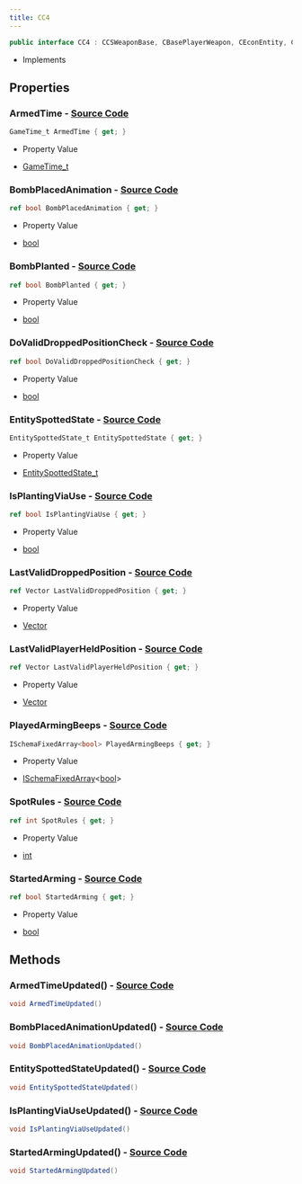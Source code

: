 ```yaml
---
title: CC4
---
```


```csharp
public interface CC4 : CCSWeaponBase, CBasePlayerWeapon, CEconEntity, CBaseFlex, CBaseAnimGraph, CBaseModelEntity, CBaseEntity, CEntityInstance, ISchemaClass<CEntityInstance>, ISchemaClass<CBaseEntity>, ISchemaClass<CBaseModelEntity>, ISchemaClass<CBaseAnimGraph>, ISchemaClass<CBaseFlex>, ISchemaClass<CEconEntity>, ISchemaClass<CBasePlayerWeapon>, ISchemaClass<CCSWeaponBase>, ISchemaClass<CC4>, ISchemaField, ISchemaClass, INativeHandle
```

- Implements

## Properties

### **ArmedTime** - [Source Code](https://github.com/swiftly-solution/swiftlys2/blob/main/managed/src/SwiftlyS2.Generated/Schemas/Interfaces/CC4.cs#L24)

```csharp
GameTime_t ArmedTime { get; }
```

- Property Value

- [GameTime_t](/docs/api/shared/schemadefinitions/gametime_t)

### **BombPlacedAnimation** - [Source Code](https://github.com/swiftly-solution/swiftlys2/blob/main/managed/src/SwiftlyS2.Generated/Schemas/Interfaces/CC4.cs#L26)

```csharp
ref bool BombPlacedAnimation { get; }
```

- Property Value

- [bool](https://learn.microsoft.com/dotnet/api/system.boolean)

### **BombPlanted** - [Source Code](https://github.com/swiftly-solution/swiftlys2/blob/main/managed/src/SwiftlyS2.Generated/Schemas/Interfaces/CC4.cs#L36)

```csharp
ref bool BombPlanted { get; }
```

- Property Value

- [bool](https://learn.microsoft.com/dotnet/api/system.boolean)

### **DoValidDroppedPositionCheck** - [Source Code](https://github.com/swiftly-solution/swiftlys2/blob/main/managed/src/SwiftlyS2.Generated/Schemas/Interfaces/CC4.cs#L20)

```csharp
ref bool DoValidDroppedPositionCheck { get; }
```

- Property Value

- [bool](https://learn.microsoft.com/dotnet/api/system.boolean)

### **EntitySpottedState** - [Source Code](https://github.com/swiftly-solution/swiftlys2/blob/main/managed/src/SwiftlyS2.Generated/Schemas/Interfaces/CC4.cs#L30)

```csharp
EntitySpottedState_t EntitySpottedState { get; }
```

- Property Value

- [EntitySpottedState_t](/docs/api/shared/schemadefinitions/entityspottedstate_t)

### **IsPlantingViaUse** - [Source Code](https://github.com/swiftly-solution/swiftlys2/blob/main/managed/src/SwiftlyS2.Generated/Schemas/Interfaces/CC4.cs#L28)

```csharp
ref bool IsPlantingViaUse { get; }
```

- Property Value

- [bool](https://learn.microsoft.com/dotnet/api/system.boolean)

### **LastValidDroppedPosition** - [Source Code](https://github.com/swiftly-solution/swiftlys2/blob/main/managed/src/SwiftlyS2.Generated/Schemas/Interfaces/CC4.cs#L18)

```csharp
ref Vector LastValidDroppedPosition { get; }
```

- Property Value

- [Vector](/docs/api/shared/natives/vector)

### **LastValidPlayerHeldPosition** - [Source Code](https://github.com/swiftly-solution/swiftlys2/blob/main/managed/src/SwiftlyS2.Generated/Schemas/Interfaces/CC4.cs#L16)

```csharp
ref Vector LastValidPlayerHeldPosition { get; }
```

- Property Value

- [Vector](/docs/api/shared/natives/vector)

### **PlayedArmingBeeps** - [Source Code](https://github.com/swiftly-solution/swiftlys2/blob/main/managed/src/SwiftlyS2.Generated/Schemas/Interfaces/CC4.cs#L34)

```csharp
ISchemaFixedArray<bool> PlayedArmingBeeps { get; }
```

- Property Value

- [ISchemaFixedArray](/docs/api/shared/schemas/ischemafixedarray-1)<[bool](https://learn.microsoft.com/dotnet/api/system.boolean)>

### **SpotRules** - [Source Code](https://github.com/swiftly-solution/swiftlys2/blob/main/managed/src/SwiftlyS2.Generated/Schemas/Interfaces/CC4.cs#L32)

```csharp
ref int SpotRules { get; }
```

- Property Value

- [int](https://learn.microsoft.com/dotnet/api/system.int32)

### **StartedArming** - [Source Code](https://github.com/swiftly-solution/swiftlys2/blob/main/managed/src/SwiftlyS2.Generated/Schemas/Interfaces/CC4.cs#L22)

```csharp
ref bool StartedArming { get; }
```

- Property Value

- [bool](https://learn.microsoft.com/dotnet/api/system.boolean)

## Methods

### **ArmedTimeUpdated()** - [Source Code](https://github.com/swiftly-solution/swiftlys2/blob/main/managed/src/SwiftlyS2.Generated/Schemas/Interfaces/CC4.cs#L39)

```csharp
void ArmedTimeUpdated()
```

### **BombPlacedAnimationUpdated()** - [Source Code](https://github.com/swiftly-solution/swiftlys2/blob/main/managed/src/SwiftlyS2.Generated/Schemas/Interfaces/CC4.cs#L40)

```csharp
void BombPlacedAnimationUpdated()
```

### **EntitySpottedStateUpdated()** - [Source Code](https://github.com/swiftly-solution/swiftlys2/blob/main/managed/src/SwiftlyS2.Generated/Schemas/Interfaces/CC4.cs#L42)

```csharp
void EntitySpottedStateUpdated()
```

### **IsPlantingViaUseUpdated()** - [Source Code](https://github.com/swiftly-solution/swiftlys2/blob/main/managed/src/SwiftlyS2.Generated/Schemas/Interfaces/CC4.cs#L41)

```csharp
void IsPlantingViaUseUpdated()
```

### **StartedArmingUpdated()** - [Source Code](https://github.com/swiftly-solution/swiftlys2/blob/main/managed/src/SwiftlyS2.Generated/Schemas/Interfaces/CC4.cs#L38)

```csharp
void StartedArmingUpdated()
```

